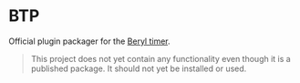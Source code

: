 # BTP

Official plugin packager for the [Beryl timer](https://github.com/BrenekH/beryl#readme).

> This project does not yet contain any functionality even though it is a published package. It should not yet be installed or used.
